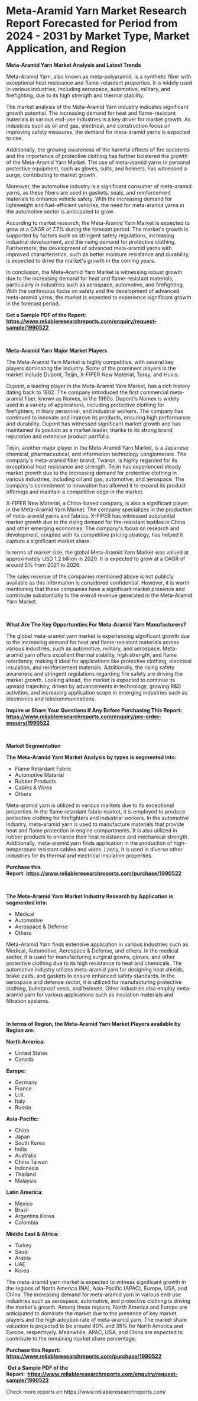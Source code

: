 <p><h1>Meta-Aramid Yarn Market Research Report Forecasted for Period from 2024 -  2031 by Market Type, Market Application, and Region</h1></p><p><strong>Meta-Aramid Yarn Market Analysis and Latest Trends</strong></p>
<p><p>Meta-Aramid Yarn, also known as meta-polyaramid, is a synthetic fiber with exceptional heat resistance and flame-retardant properties. It is widely used in various industries, including aerospace, automotive, military, and firefighting, due to its high strength and thermal stability.</p><p>The market analysis of the Meta-Aramid Yarn industry indicates significant growth potential. The increasing demand for heat and flame-resistant materials in various end-use industries is a key driver for market growth. As industries such as oil and gas, electrical, and construction focus on improving safety measures, the demand for meta-aramid yarns is expected to rise.</p><p>Additionally, the growing awareness of the harmful effects of fire accidents and the importance of protective clothing has further bolstered the growth of the Meta-Aramid Yarn Market. The use of meta-aramid yarns in personal protective equipment, such as gloves, suits, and helmets, has witnessed a surge, contributing to market growth.</p><p>Moreover, the automotive industry is a significant consumer of meta-aramid yarns, as these fibers are used in gaskets, seals, and reinforcement materials to enhance vehicle safety. With the increasing demand for lightweight and fuel-efficient vehicles, the need for meta-aramid yarns in the automotive sector is anticipated to grow.</p><p>According to market research, the Meta-Aramid Yarn Market is expected to grow at a CAGR of 7.7% during the forecast period. The market's growth is supported by factors such as stringent safety regulations, increasing industrial development, and the rising demand for protective clothing. Furthermore, the development of advanced meta-aramid yarns with improved characteristics, such as better moisture resistance and durability, is expected to drive the market's growth in the coming years.</p><p>In conclusion, the Meta-Aramid Yarn Market is witnessing robust growth due to the increasing demand for heat and flame-resistant materials, particularly in industries such as aerospace, automotive, and firefighting. With the continuous focus on safety and the development of advanced meta-aramid yarns, the market is expected to experience significant growth in the forecast period.</p></p>
<p><strong>Get a Sample PDF of the Report:&nbsp; <a href="https://www.reliableresearchreports.com/enquiry/request-sample/1990522">https://www.reliableresearchreports.com/enquiry/request-sample/1990522</a></strong></p>
<p>&nbsp;</p>
<p><strong>Meta-Aramid Yarn Major Market Players</strong></p>
<p><p>The Meta-Aramid Yarn Market is highly competitive, with several key players dominating the industry. Some of the prominent players in the market include Dupont, Teijin, X-FIPER New Material, Toray, and Huvis.</p><p>Dupont, a leading player in the Meta-Aramid Yarn Market, has a rich history dating back to 1802. The company introduced the first commercial meta-aramid fiber, known as Nomex, in the 1960s. Dupont's Nomex is widely used in a variety of applications, including protective clothing for firefighters, military personnel, and industrial workers. The company has continued to innovate and improve its products, ensuring high performance and durability. Dupont has witnessed significant market growth and has maintained its position as a market leader, thanks to its strong brand reputation and extensive product portfolio.</p><p>Teijin, another major player in the Meta-Aramid Yarn Market, is a Japanese chemical, pharmaceutical, and information technology conglomerate. The company's meta-aramid fiber brand, Twaron, is highly regarded for its exceptional heat resistance and strength. Teijin has experienced steady market growth due to the increasing demand for protective clothing in various industries, including oil and gas, automotive, and aerospace. The company's commitment to innovation has allowed it to expand its product offerings and maintain a competitive edge in the market.</p><p>X-FIPER New Material, a China-based company, is also a significant player in the Meta-Aramid Yarn Market. The company specializes in the production of meta-aramid yarns and fabrics. X-FIPER has witnessed substantial market growth due to the rising demand for fire-resistant textiles in China and other emerging economies. The company's focus on research and development, coupled with its competitive pricing strategy, has helped it capture a significant market share.</p><p>In terms of market size, the global Meta-Aramid Yarn Market was valued at approximately USD 1.2 billion in 2020. It is expected to grow at a CAGR of around 5% from 2021 to 2026. </p><p>The sales revenue of the companies mentioned above is not publicly available as this information is considered confidential. However, it is worth mentioning that these companies have a significant market presence and contribute substantially to the overall revenue generated in the Meta-Aramid Yarn Market.</p></p>
<p>&nbsp;</p>
<p><strong>What Are The Key Opportunities For Meta-Aramid Yarn Manufacturers?</strong></p>
<p><p>The global meta-aramid yarn market is experiencing significant growth due to the increasing demand for heat and flame-resistant materials across various industries, such as automotive, military, and aerospace. Meta-aramid yarn offers excellent thermal stability, high strength, and flame retardancy, making it ideal for applications like protective clothing, electrical insulation, and reinforcement materials. Additionally, the rising safety awareness and stringent regulations regarding fire safety are driving the market growth. Looking ahead, the market is expected to continue its upward trajectory, driven by advancements in technology, growing R&D activities, and increasing application scope in emerging industries such as electronics and telecommunications.</p></p>
<p><strong>Inquire or Share Your Questions If Any Before Purchasing This Report: <a href="https://www.reliableresearchreports.com/enquiry/pre-order-enquiry/1990522">https://www.reliableresearchreports.com/enquiry/pre-order-enquiry/1990522</a></strong></p>
<p>&nbsp;</p>
<p><strong>Market Segmentation</strong></p>
<p><strong>The Meta-Aramid Yarn Market Analysis by types is segmented into:</strong></p>
<p><ul><li>Flame Retardant Fabric</li><li>Automotive Material</li><li>Rubber Products</li><li>Cables & Wires</li><li>Others</li></ul></p>
<p><p>Meta-aramid yarn is utilized in various markets due to its exceptional properties. In the flame retardant fabric market, it is employed to produce protective clothing for firefighters and industrial workers. In the automotive industry, meta-aramid yarn is used to manufacture materials that provide heat and flame protection in engine compartments. It is also utilized in rubber products to enhance their heat resistance and mechanical strength. Additionally, meta-aramid yarn finds application in the production of high-temperature resistant cables and wires. Lastly, it is used in diverse other industries for its thermal and electrical insulation properties.</p></p>
<p><strong>Purchase this Report:&nbsp;<a href="https://www.reliableresearchreports.com/purchase/1990522">https://www.reliableresearchreports.com/purchase/1990522</a></strong></p>
<p>&nbsp;</p>
<p><strong>The Meta-Aramid Yarn Market Industry Research by Application is segmented into:</strong></p>
<p><ul><li>Medical</li><li>Automotive</li><li>Aerospace & Defense</li><li>Others</li></ul></p>
<p><p>Meta-Aramid Yarn finds extensive application in various industries such as Medical, Automotive, Aerospace & Defense, and others. In the medical sector, it is used for manufacturing surgical gowns, gloves, and other protective clothing due to its high resistance to heat and chemicals. The automotive industry utilizes meta-aramid yarn for designing heat shields, brake pads, and gaskets to ensure enhanced safety standards. In the aerospace and defense sector, it is utilized for manufacturing protective clothing, bulletproof vests, and helmets. Other industries also employ meta-aramid yarn for various applications such as insulation materials and filtration systems.</p></p>
<p>&nbsp;</p>
<p><strong>In terms of Region, the Meta-Aramid Yarn Market Players available by Region are:</strong></p>
<p>
    <p> <strong> North America: </strong>
        <ul>
            <li>United States</li>
            <li>Canada</li>
        </ul>
        </p> 
    <p> <strong> Europe: </strong>
        <ul>
            <li>Germany</li>
            <li>France</li>
            <li>U.K.</li>
            <li>Italy</li>
            <li>Russia</li>
        </ul>
        </p> 
    <p> <strong> Asia-Pacific: </strong>
        <ul>
            <li>China</li>
            <li>Japan</li>
            <li>South Korea</li>
            <li>India</li>
            <li>Australia</li>
            <li>China Taiwan</li>
            <li>Indonesia</li>
            <li>Thailand</li>
            <li>Malaysia</li>
        </ul>
        </p> 
    <p> <strong> Latin America: </strong>
        <ul>
            <li>Mexico</li>
            <li>Brazil</li>
            <li>Argentina Korea</li>
            <li>Colombia</li>
        </ul>
        </p> 
    <p> <strong> Middle East & Africa: </strong>
        <ul>
            <li>Turkey</li>
            <li>Saudi</li>
            <li>Arabia</li>
            <li>UAE</li>
            <li>Korea</li>
        </ul>
    </p>
    </p>
<p><p>The meta-aramid yarn market is expected to witness significant growth in the regions of North America (NA), Asia-Pacific (APAC), Europe, USA, and China. The increasing demand for meta-aramid yarn in various end-use industries such as aerospace, automotive, and protective clothing is driving the market's growth. Among these regions, North America and Europe are anticipated to dominate the market due to the presence of key market players and the high adoption rate of meta-aramid yarn. The market share valuation is projected to be around 40% and 35% for North America and Europe, respectively. Meanwhile, APAC, USA, and China are expected to contribute to the remaining market share percentage.</p></p>
<p><strong>Purchase this Report: <a href="https://www.reliableresearchreports.com/purchase/1990522">https://www.reliableresearchreports.com/purchase/1990522</a></strong></p>
<p>&nbsp;<strong>Get a Sample PDF of the Report:&nbsp;&nbsp;<a href="https://www.reliableresearchreports.com/enquiry/request-sample/1990522">https://www.reliableresearchreports.com/enquiry/request-sample/1990522</a></strong></p>
<p><strong></strong></p>
<p>Check more reports on https://www.reliableresearchreports.com/</p>